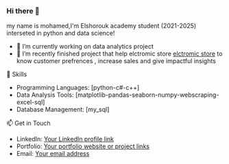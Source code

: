 ### Hi there 👋
my name is mohamed,I'm Elshorouk academy student (2021-2025) interseted in python and data science!
- 🔭 I’m currently working on data analytics project 
- 🌱 I’m recently finished project that help elctromic store [elctromic store](https://github.com/MOdiaa2003/sales_analysis) to know customer prefrences , increase sales and give impactful insights

🌱 Skills
- Programming Languages: [python-c#-c++]
- Data Analysis Tools: [matplotlib-pandas-seaborn-numpy-webscraping-excel-sql]
- Database Management: [my_sql]

 📫 Get in Touch
- LinkedIn: [Your LinkedIn profile link](https://www.linkedin.com/in/mohamed-diaa-710085303/)
- Portfolio: [Your portfolio website or project links](https://mdiaa44359.wixsite.com/my-site-2)
- Email: [Your email address](mdiaa44359@gmail.com)


<!--
**MOdiaa2003/MOdiaa2003** is a ✨ _special_ ✨ repository because its `README.md` (this file) appears on your GitHub profile.

Here are some ideas to get you started:

- 🔭 I’m currently working on ...
- 🌱 I’m currently learning ...
- 👯 I’m looking to collaborate on ...
- 🤔 I’m looking for help with ...
- 💬 Ask me about ...
- 📫 How to reach me: ...
- 😄 Pronouns: ...
- ⚡ Fun fact: ...
-->

